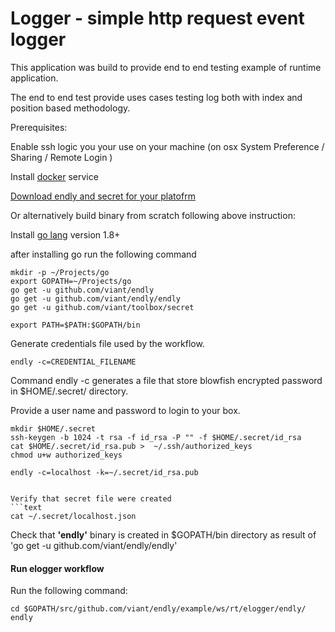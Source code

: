 # Logger - simple http request event logger

This application was build to provide end to end testing example of runtime application.

The end to end test provide uses cases testing log both with index and position based methodology.

Prerequisites:

Enable ssh logic you your use on your machine (on osx System Preference / Sharing / Remote Login )
 
Install [docker](https://docs.docker.com/engine/installation/) service

[Download endly and secret for your platofrm](https://github.com/viant/endly/releases/)

Or alternatively build binary from scratch following above instruction:

Install [go lang](https://golang.org/doc/install) version 1.8+

after installing go run the following command

```text
mkdir -p ~/Projects/go
export GOPATH=~/Projects/go
go get -u github.com/viant/endly
go get -u github.com/viant/endly/endly
go get -u github.com/viant/toolbox/secret

export PATH=$PATH:$GOPATH/bin
```


Generate credentials file used by the workflow.
```text
endly -c=CREDENTIAL_FILENAME
```
Command endly -c generates a file that store blowfish encrypted password in $HOME/.secret/ directory.

Provide a user name and password to login to your box.
```text
mkdir $HOME/.secret
ssh-keygen -b 1024 -t rsa -f id_rsa -P "" -f $HOME/.secret/id_rsa
cat $HOME/.secret/id_rsa.pub >  ~/.ssh/authorized_keys 
chmod u+w authorized_keys

endly -c=localhost -k=~/.secret/id_rsa.pub
```
```

Verify that secret file were created
```text
cat ~/.secret/localhost.json
```


Check that **'endly'** binary is created in $GOPATH/bin directory as result of 
'go get -u github.com/viant/endly/endly'


#### Run elogger workflow

Run the following command:

```text
cd $GOPATH/src/github.com/viant/endly/example/ws/rt/elogger/endly/
endly
```
